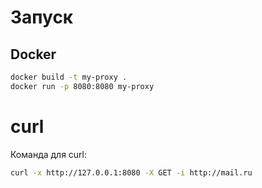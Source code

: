 # Запуск

## Docker
```sh
docker build -t my-proxy .
docker run -p 8080:8080 my-proxy
```

# curl
Команда для curl:
```sh
curl -x http://127.0.0.1:8080 -X GET -i http://mail.ru
```

